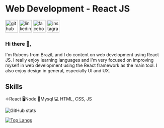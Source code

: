 # Web Development - React JS 
[<img src='https://cdn.jsdelivr.net/npm/simple-icons@3.0.1/icons/github.svg' alt='github' height='40'>](https://github.com/rubensalbergaria)  [<img src='https://cdn.jsdelivr.net/npm/simple-icons@3.0.1/icons/linkedin.svg' alt='linkedin' height='40'>](https://www.linkedin.com/in/rubensalbergaria/)  [<img src='https://cdn.jsdelivr.net/npm/simple-icons@3.0.1/icons/facebook.svg' alt='facebook' height='40'>](https://www.facebook.com/https://www.facebook.com/rubens.albergaria/)  [<img src='https://cdn.jsdelivr.net/npm/simple-icons@3.0.1/icons/instagram.svg' alt='instagram' height='40'>](https://www.instagram.com/rubens__albergaria/) 

### Hi there 👋, 

I'm Rubens from Brazil, and I do content on web development using React JS. I really enjoy learning languages and I'm very focused on improving myself in web development using the React framework as the main tool. I also enjoy design in general, especially UI and UX.

## Skills

⚛React 🖥Node  🐬Mysql 
💻 HTML, CSS, JS

![GitHub stats](https://github-readme-stats.vercel.app/api?username=rubensalbergaria&show_icons=true)

[![Top Langs](https://github-readme-stats.vercel.app/api/top-langs/?username=rubensalbergaria)](https://github.com/anuraghazra/github-readme-stats)





